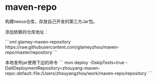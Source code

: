 # maven-repo
构建nexus仓库，存放自己开发的第三方Jar包。

<p>添加依赖的仓库地址：</p>
```xml
<repositories>
    <repository>
        <id>glamey-maven-repository</id>
        <url>https://raw.githubusercontent.com/glameyzhou/maven-repo/master/repository</url>
    </repository>
</repositories>
```
<p>本地发布jar使用下边的命令
```
mvn deploy -DskipTests=true -DaltDeploymentRepository=zhouyang-maven-repo::default::file:/Users/zhouyangzhou/work/maven-repo/repository
```
